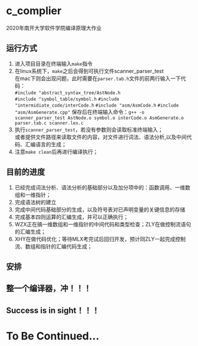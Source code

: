# c_complier
2020年南开大学软件学院编译原理大作业
## 运行方式
1. 进入项目目录在终端输入`make`指令
2. 在linux系统下，`make`之后会得到可执行文件scanner_parser_test  
在mac下则会出现问题，此时需要在`parser.tab.h`文件的前两行输入一下代码：  
`#include "abstract_syntax_tree/AstNode.h`  
`#include "symbol_table/symbol.h` 
`#include "intermidiate_code/interCode.h`
`#include "asm/AsmCode.h`
`#include "asm/AsmGenerate.cpp"`  保存后在终端输入命令：`g++ -o scanner_parser_test AstNode.o symbol.o interCode.o AsmGenerate.o parser.tab.c scanner.lex.c`  
3. 执行`scanner_parser_test`，若没有参数则会读取标准终端输入；  
或者提供文件路径来读取文件的内容，对文件进行词法、语法分析,以及中间代码、汇编语言的生成；
4. 注意`make clean`后再进行编译执行；  
## 目前的进度
1. 已经完成词法分析、语法分析的基础部分以及加分项中的：函数调用、一维数组和一维指针； 
2. 完成语法树的建立
3. 完成中间代码基础部分的生成，以及符号表对已声明变量的关键信息的存储
5. 完成基本四则运算的汇编生成，并可以正确执行；
4. WZX正在搞一维数组和一维指针的中间代码和类型检查；ZLY在做控制流语句的汇编生成；
5. XHY在做代码优化；等待MLX考完试后回归开发，预计同ZLY一起完成控制流、数组和指针的汇编代码生成；


## 安排
##  整一个编译器，冲！！！
##  Success is in sight！！！

# To Be Continued...
